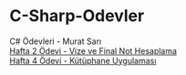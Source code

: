 # C-Sharp-Odevler
C# Ödevleri - Murat Sarı
<br />
[Hafta 2 Ödevi - Vize ve Final Not Hesaplama](./VizeFinalNotHesaplama)
<br />
[Hafta 4 Ödevi - Kütüphane Uygulaması](./Kutuphane-Uygulamasi)
